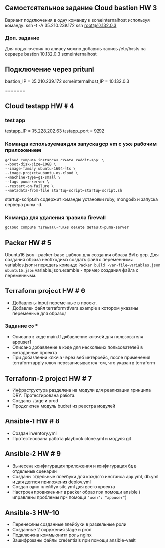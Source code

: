 ## Самостоятельное задание Cloud bastion HW 3
Вариант подключения в одну команду к someinternalhost используя команду:
ssh -t -A 35.210.239.172 ssh root@10.132.0.3
### Доп. задание 
Для подключения по алиасу можно добавить запись /etc/hosts на сервере bastion
10.132.0.3 someinternalhost

## Подключение через pritunl
bastion_IP = 35.210.239.172
someinternalhost_IP = 10.132.0.3

=======
## Cloud testapp HW # 4

### test app 
testapp_IP = 35.228.202.63
testapp_port = 9292

### Команда используемая для запуска gcp vm с уже рабочим приложением

```
gcloud compute instances create reddit-app1 \
--boot-disk-size=10GB \
--image-family ubuntu-1604-lts \
--image-project=ubuntu-os-cloud \
--machine-type=g1-small \
--tags puma-server \
--restart-on-failure \
--metadata-from-file startup-script=startup-script.sh
```

startup-script.sh содержит команды установки ruby, mongodb и запуска сервера puma -d. 

### Команда для удаления правила firewall 

`gcloud compute firewall-rules delete default-puma-server`

## Packer HW # 5

Ubuntu16.json - packer-base шаблон для создания образа ВМ в gcp. 
Для создания образа необходимо создать файл с переменными variables.json и передать команде
`Packer build -var-file=variables.json ubuntu16.json`
variable.json.examble - пример создания файла с переменными. 

## Terraform project HW # 6

 - Добавлены input переменные в проект. 
 - Добавлен файл terraform.tfvars.example в котором указаны переменные для образца

### Задание со *

 - Описано в коде main.tf добавление ключей для пользователя appuser1
 - Описано добавление в коде для нескольких пользователей в метаданные проекта
 - При добавлении ключа через веб интерфейс, после применения terraform apply ключ перезаписывается тем, что указан в terraform


## Terraform-2 project HW # 7

 - Инфраструктура разделена на модули для реализации принципа DRY. Протестирована работа. 
 - Созданы stage и prod
 - Продключен модуль bucket из реестра модулей

## Ansible-1 HW # 8

 - Создан inventory.yml
 - Протестирована работа playbook clone.yml и модуля git

## Ansible-2 HW # 9

 - Вынесена конфигурация приложения и конфигурация бд в отдельные сценарии
 - Созданы отдельные плейбуки для каждого инстанса app.yml, db.yml и для деплоя приложения deploy.yml
 - Создан один плейбук site.yml для всего проекта
 - Настроен провиженинг в packer образ при помощи ansible ( иправлены проблемы при помощи ` "user": "appuser" `)

## Ansible-3 HW-10 

 - Перенесены созданные плейбуки в раздельные роли
 - Созданные 2 окружения stage и prod
 - Подключена коммьюнити роль nginx 
 - Зашифрованы файлы credentials при помощи ansible-vault





